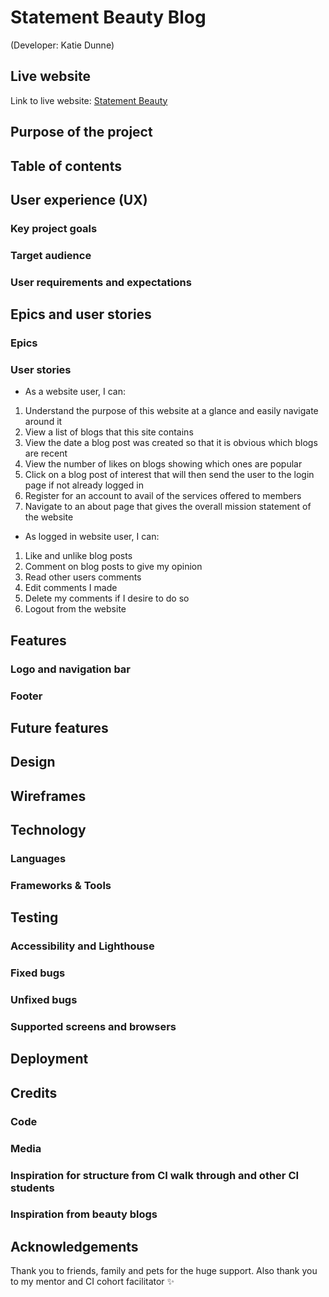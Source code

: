 # Statement Beauty Blog

(Developer: Katie Dunne)

## Live website

Link to live website: [Statement Beauty](https://statement-beauty-ec9472f892b1.herokuapp.com/about/)

## Purpose of the project

## Table of contents

## User experience (UX)

### Key project goals

### Target audience

### User requirements and expectations

## Epics and user stories

### Epics

### User stories

- As a website user, I can:

1. Understand the purpose of this website at a glance and easily navigate around it
2. View a list of blogs that this site contains
3. View the date a blog post was created so that it is obvious which blogs are recent
4. View the number of likes on blogs showing which ones are popular
5. Click on a blog post of interest that will then send the user to the login page if not already logged in
6. Register for an account to avail of the services offered to members
7. Navigate to an about page that gives the overall mission statement of the website

- As logged in website user, I can:

1. Like and unlike blog posts
2. Comment on blog posts to give my opinion
3. Read other users comments
4. Edit comments I made
5. Delete my comments if I desire to do so
6. Logout from the website

## Features

### Logo and navigation bar

### Footer

## Future features

## Design

## Wireframes

## Technology

### Languages

### Frameworks & Tools

## Testing

### Accessibility and Lighthouse

### Fixed bugs

### Unfixed bugs

### Supported screens and browsers

## Deployment

## Credits

### Code

### Media

### Inspiration for structure from CI walk through and other CI students

### Inspiration from beauty blogs

## Acknowledgements

Thank you to friends, family and pets for the huge support. Also thank you to my mentor and CI cohort facilitator :sparkles:
